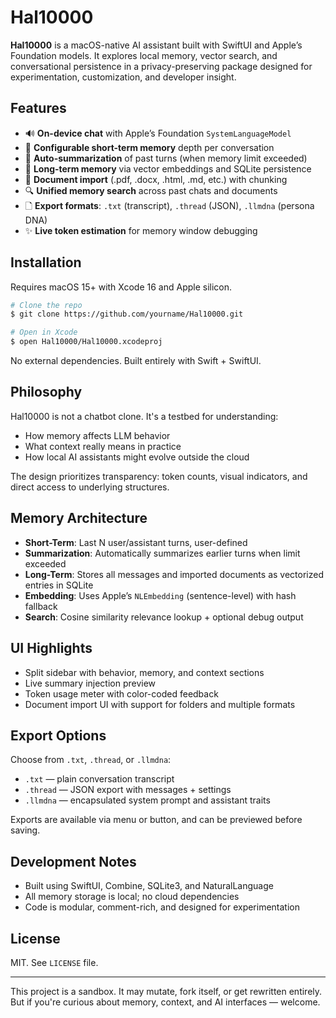 # Hal10000

**Hal10000** is a macOS-native AI assistant built with SwiftUI and Apple’s Foundation models. It explores local memory, vector search, and conversational persistence in a privacy-preserving package designed for experimentation, customization, and developer insight.

## Features

* 🔊 **On-device chat** with Apple’s Foundation `SystemLanguageModel`
* 🧠 **Configurable short-term memory** depth per conversation
* 🔄 **Auto-summarization** of past turns (when memory limit exceeded)
* 📂 **Long-term memory** via vector embeddings and SQLite persistence
* 📁 **Document import** (.pdf, .docx, .html, .md, etc.) with chunking
* 🔍 **Unified memory search** across past chats and documents
* 🗋 **Export formats**: `.txt` (transcript), `.thread` (JSON), `.llmdna` (persona DNA)
* ✨ **Live token estimation** for memory window debugging

## Installation

Requires macOS 15+ with Xcode 16 and Apple silicon.

```bash
# Clone the repo
$ git clone https://github.com/yourname/Hal10000.git

# Open in Xcode
$ open Hal10000/Hal10000.xcodeproj
```

No external dependencies. Built entirely with Swift + SwiftUI.

## Philosophy

Hal10000 is not a chatbot clone. It's a testbed for understanding:

* How memory affects LLM behavior
* What context really means in practice
* How local AI assistants might evolve outside the cloud

The design prioritizes transparency: token counts, visual indicators, and direct access to underlying structures.

## Memory Architecture

* **Short-Term**: Last N user/assistant turns, user-defined
* **Summarization**: Automatically summarizes earlier turns when limit exceeded
* **Long-Term**: Stores all messages and imported documents as vectorized entries in SQLite
* **Embedding**: Uses Apple’s `NLEmbedding` (sentence-level) with hash fallback
* **Search**: Cosine similarity relevance lookup + optional debug output

## UI Highlights

* Split sidebar with behavior, memory, and context sections
* Live summary injection preview
* Token usage meter with color-coded feedback
* Document import UI with support for folders and multiple formats

## Export Options

Choose from `.txt`, `.thread`, or `.llmdna`:

* `.txt` — plain conversation transcript
* `.thread` — JSON export with messages + settings
* `.llmdna` — encapsulated system prompt and assistant traits

Exports are available via menu or button, and can be previewed before saving.

## Development Notes

* Built using SwiftUI, Combine, SQLite3, and NaturalLanguage
* All memory storage is local; no cloud dependencies
* Code is modular, comment-rich, and designed for experimentation

## License

MIT. See `LICENSE` file.

---

This project is a sandbox. It may mutate, fork itself, or get rewritten entirely. But if you're curious about memory, context, and AI interfaces — welcome.


